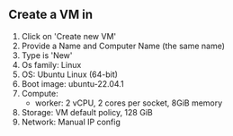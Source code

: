 
## Create a VM in 
1. Click on 'Create new VM'
2. Provide a Name and Computer Name (the same name)
3. Type is 'New'
4. Os family: Linux
5. OS: Ubuntu Linux (64-bit)
6. Boot image: ubuntu-22.04.1
7. Compute:
   - worker: 2 vCPU, 2 cores per socket, 8GiB memory
8.  Storage: VM default policy, 128 GiB
9.  Network: Manual IP config

